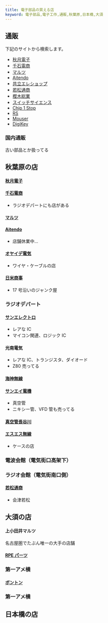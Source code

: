 ```yaml
---
title: 電子部品の買える店
keyword: 電子部品,電子工作,通販,秋葉原,日本橋,大須
---
```


<style>
/* 外枠 */
.gsc-control-cse
{
	margin: 0px;
	padding: 0px;
	border: 2px solid #00a0e9;
	border-radius: 30px;
	-webkit-border-radius: 30px;
	-moz-border-radius: 30px;
}

/*  */
.gsc-search-box
{
    margin: 0px !important;
}

/* 検索ボックス内 */
.gsc-input,.gsc-search-button,.gsc-clear-button
{
    border: none;
}

/* キーワード入力部分 */
.gsc-input-box
{
    border: none;
	border-radius: 30px;
	-webkit-border-radius: 30px;
	-moz-border-radius: 30px;
}


.gsib_a,.gsib_b
{
	border: none;
}

/* 検索ボタンを無色透明にし、線を消す */
.gsc-search-button-v2
{
	margin: 0px !important;
	padding-top: 12px !important;
	padding-bottom: 13px !important;
	padding-right: 14px !important;
	padding-left: 14px !important;
	background-color: transparent !important;
	color: #4990c8 !important;
	border-top-style: none !important;
	border-right-style: none !important;
	border-bottom-style: none !important;
	border-left-style: none !important;
	cursor:pointer;
}

/* 検索ボタンのアイコンの色と大きさを設定 */
.gsc-search-button-v2 svg 
{
    fill: #00a0e9!important;
    width: 20px;
    height: 20px;
}

.gsc-search-box,.gsc-input,.gsc-search-button,.gsc-clear-button,.gsib_a,.gsib_b,.gsc-result-info-container,.gsc-orderby-container
{
    background: #ffffff00;
    border: none;
}
</style>

## 通販

<script async src="https://cse.google.com/cse.js?cx=13bef89176b6c409c"></script>
<div class="gcse-search"></div>

下記のサイトから検索します。

- [秋月電子](https://akizukidenshi.com/)
- [千石電商](https://www.sengoku.co.jp/)
- [マルツ](https://www.marutsu.co.jp/)
- [Aitendo](https://www.aitendo.com/)
- [共立エレショップ](https://eleshop.jp/shop/)
- [若松通商](https://www.wakamatsu.co.jp/)
- [樫木総業](https://www.kashinoki.shop/)
- [スイッチサイエンス](https://www.switch-science.com/)
- [Chip 1 Stop](https://www.chip1stop.com/)
- [RS](https://jp.rs-online.com/)
- [Mouser](https://www.mouser.jp/)
- [DigiKey](https://www.digikey.jp/)

### 国内通販

古い部品とか扱ってる

## 秋葉原の店

#### [秋月電子](https://akizukidenshi.com/catalog/contents2/akiba.aspx)

#### [千石電商](https://www.sengoku.co.jp/shop_01.html)

- ラジオデパートにも店がある

#### [マルツ](https://www.marutsu.co.jp/pc/static/shop/akihabara)

#### [Aitendo](https://www.aitendo.com/)

- 店舗休業中…

#### [オヤイデ電気](http://www.oyaide.com/ja/akihabara)

- ワイヤ・ケーブルの店

#### [日米商事](https://my-site-105174-102944.square.site/)

- 17 号沿いのジャンク屋

### ラジオデパート

#### [サンエレクトロ](https://www.sun-elle.com/)

- レアな IC
- マイコン関連、ロジック IC

#### 光南電気

- レアな IC、トランジスタ、ダイオード
- Z80 売ってる

#### [海神無線](http://www.kaijin-musen.jp/)

#### [サンエイ電機](https://twitter.com/sanei_denki?lang=ja)

- 真空管
- ニキシー管、VFD 管も売ってる

#### [真空管長谷川](http://www.kydsem.co.jp/)

#### [エスエス無線](https://www.ss-musen.co.jp/)

- ケースの店

### 電波会館（電気街口高架下）

### ラジオ会館（電気街南口側）

#### [若松通商](https://wakamatsu.co.jp/)

- 会津若松

## 大須の店

#### 上小田井マルツ

名古屋圏でたぶん唯一の大手の店舗

#### [RPE パーツ](http://rpe-parts.co.jp/)

### 第一アメ横

#### [ボントン](http://www.bonton-nagoya.com/)

### 第一アメ横

## 日本橋の店
